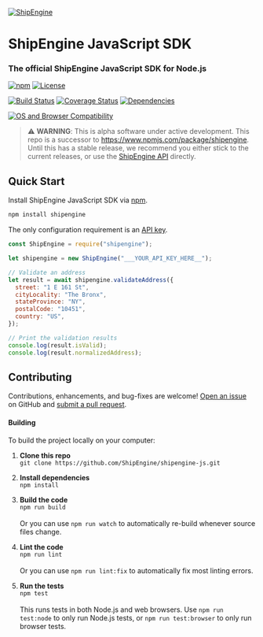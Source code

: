 [![ShipEngine](https://shipengine.github.io/img/shipengine-logo-wide.png)](https://www.shipengine.com/)

ShipEngine JavaScript SDK
=====================================================
### The official ShipEngine JavaScript SDK for Node.js

[![npm](https://img.shields.io/npm/v/shipengine.svg)](https://www.npmjs.com/package/shipengine)
[![License](https://img.shields.io/npm/l/shipengine.svg)](LICENSE)

[![Build Status](https://github.com/ShipEngine/shipengine-js/workflows/CI-CD/badge.svg)](https://github.com/ShipEngine/shipengine-js/actions)
[![Coverage Status](https://coveralls.io/repos/github/ShipEngine/shipengine-js/badge.svg?branch=master)](https://coveralls.io/github/ShipEngine/shipengine-js)
[![Dependencies](https://david-dm.org/ShipEngine/shipengine-js.svg)](https://david-dm.org/ShipEngine/shipengine-js)

[![OS and Browser Compatibility](https://shipengine.github.io/img/badges/ci-badges.svg)](https://github.com/ShipEngine/shipengine-js/actions)


> ⚠ **WARNING**: This is alpha software under active development. This repo is a successor to https://www.npmjs.com/package/shipengine. Until this has a stable release, we recommend you either stick to the current releases, or use the [ShipEngine API](https://www.shipengine.com/docs/) directly.



Quick Start
--------------------------
Install ShipEngine JavaScript SDK via [npm](https://docs.npmjs.com/about-npm/).

```bash
npm install shipengine
```

The only configuration requirement is an [API key](https://www.shipengine.com/docs/auth/#api-keys).

```javascript
const ShipEngine = require("shipengine");

let shipengine = new ShipEngine("___YOUR_API_KEY_HERE__");

// Validate an address
let result = await shipengine.validateAddress({
  street: "1 E 161 St",
  cityLocality: "The Bronx",
  stateProvince: "NY",
  postalCode: "10451",
  country: "US",
});

// Print the validation results
console.log(result.isValid);
console.log(result.normalizedAddress);
```


Contributing
--------------------------
Contributions, enhancements, and bug-fixes are welcome!  [Open an issue](https://github.com/ShipEngine/shipengine-js/issues) on GitHub and [submit a pull request](https://github.com/ShipEngine/shipengine-js/pulls).

#### Building
To build the project locally on your computer:

1. __Clone this repo__<br>
`git clone https://github.com/ShipEngine/shipengine-js.git`

2. __Install dependencies__<br>
`npm install`

3. __Build the code__<br>
`npm run build`<br><br>
Or you can use `npm run watch` to automatically re-build whenever source files change.

4. __Lint the code__<br>
`npm run lint`<br><br>
Or you can use `npm run lint:fix` to automatically fix most linting errors.

5. __Run the tests__<br>
`npm test`<br><br>
This runs tests in both Node.js and web browsers. Use `npm run test:node` to only run Node.js tests, or `npm run test:browser` to only run browser tests.

